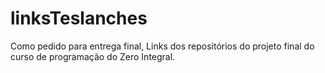 # linksTeslanches
Como pedido para entrega final, Links dos repositórios do projeto final do curso de programação do Zero Integral.
